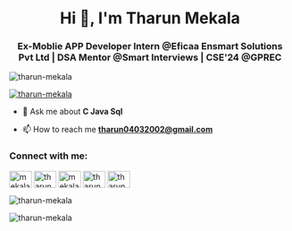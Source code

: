 <h1 align="center">Hi 👋, I'm Tharun Mekala</h1>
<h3 align="center">Ex-Moblie APP Developer Intern @Eficaa Ensmart Solutions Pvt Ltd | DSA Mentor @Smart Interviews | CSE'24 @GPREC</h3>

<p align="left"> <img src="https://komarev.com/ghpvc/?username=tharun-mekala&label=Profile%20views&color=0e75b6&style=flat" alt="tharun-mekala" /> </p>
<p align="left"> <a href="https://github.com/ryo-ma/github-profile-trophy"><img src="https://github-profile-trophy.vercel.app/?username=tharun-mekala" alt="tharun-mekala" /></a> </p>


- 💬 Ask me about **C Java Sql**

- 📫 How to reach me **tharun04032002@gmail.com**

<h3 align="left">Connect with me:</h3>
<p align="left">
<a href="https://twitter.com/mekala_tharun_" target="blank"><img align="center" src="https://raw.githubusercontent.com/rahuldkjain/github-profile-readme-generator/master/src/images/icons/Social/twitter.svg" alt="mekala_tharun_" height="30" width="40" /></a>
<a href="https://linkedin.com/in/tharun-mekala" target="blank"><img align="center" src="https://raw.githubusercontent.com/rahuldkjain/github-profile-readme-generator/master/src/images/icons/Social/linked-in-alt.svg" alt="tharun-mekala" height="30" width="40" /></a>
<a href="https://fb.com/mekala.tharun.4" target="blank"><img align="center" src="https://raw.githubusercontent.com/rahuldkjain/github-profile-readme-generator/master/src/images/icons/Social/facebook.svg" alt="mekala.tharun.4" height="30" width="40" /></a>
<a href="https://instagram.com/THARUN_0403" target="blank"><img align="center" src="https://raw.githubusercontent.com/rahuldkjain/github-profile-readme-generator/master/src/images/icons/Social/instagram.svg" alt="tharun_0403" height="30" width="40" /></a>
<a href="https://www.hackerrank.com/tharun04032002" target="blank"><img align="center" src="https://raw.githubusercontent.com/rahuldkjain/github-profile-readme-generator/master/src/images/icons/Social/hackerrank.svg" alt="tharun04032002" height="30" width="40" /></a>
</p>

<p><img align="center" src="https://github-readme-stats.vercel.app/api/top-langs?username=tharun-mekala&show_icons=true&locale=en&layout=compact" alt="tharun-mekala" /></p>

<p><img align="center" src="https://github-readme-streak-stats.herokuapp.com/?user=tharun-mekala&" alt="tharun-mekala" /></p>
